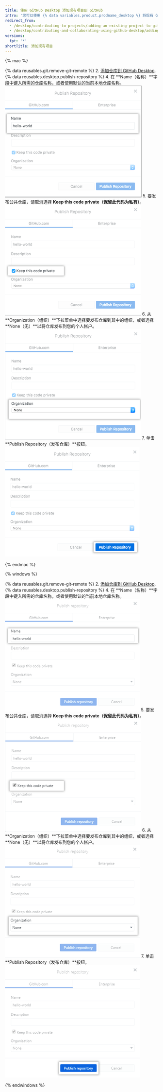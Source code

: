 ```yaml
---
title: 使用 GitHub Desktop 添加现有项目到 GitHub
intro: '您可以使用 {% data variables.product.prodname_desktop %} 将现有 Git 仓库添加到 {% data variables.product.prodname_dotcom %}。'
redirect_from:
  - /desktop/contributing-to-projects/adding-an-existing-project-to-github-using-github-desktop
  - /desktop/contributing-and-collaborating-using-github-desktop/adding-an-existing-project-to-github-using-github-desktop
versions:
  fpt: '*'
shortTitle: 添加现有项目
---
```


{% mac %}

{% data reusables.git.remove-git-remote %}
2. [添加仓库到 GitHub Desktop](/desktop/guides/contributing-to-projects/adding-a-repository-from-your-local-computer-to-github-desktop/).
{% data reusables.desktop.publish-repository %}
4. 在 **Name（名称）**字段中键入所需的仓库名称，或者使用默认的当前本地仓库名称。 ![名称字段](/assets/images/help/desktop/publish-repository-name-mac.png)
5. 要发布公共仓库，请取消选择 **Keep this code private（保留此代码为私有）**。 ![保留此代码为私有复选框](/assets/images/help/desktop/publish-repository-private-checkbox-mac.png)
6. 从 **Organization（组织）**下拉菜单中选择要发布仓库到其中的组织，或者选择 **None（无）**以将仓库发布到您的个人帐户。 ![组织下拉菜单](/assets/images/help/desktop/publish-repository-org-dropdown-mac.png)
7. 单击 **Publish Repository（发布仓库）**按钮。 ![“发布仓库”对话框中的“发布仓库”按钮](/assets/images/help/desktop/publish-repository-dialog-button-mac.png)

{% endmac %}

{% windows %}

{% data reusables.git.remove-git-remote %}
2. [添加仓库到 GitHub Desktop](/desktop/guides/contributing-to-projects/adding-a-repository-from-your-local-computer-to-github-desktop/).
{% data reusables.desktop.publish-repository %}
4. 在 **Name（名称）**字段中键入所需的仓库名称，或者使用默认的当前本地仓库名称。 ![名称字段](/assets/images/help/desktop/publish-repository-name-win.png)
5. 要发布公共仓库，请取消选择 **Keep this code private（保留此代码为私有）**。 ![保留此代码为私有复选框](/assets/images/help/desktop/publish-repository-private-checkbox-win.png)
6. 从 **Organization（组织）**下拉菜单中选择要发布仓库到其中的组织，或者选择 **None（无）**以将仓库发布到您的个人帐户。 ![组织下拉菜单](/assets/images/help/desktop/publish-repository-org-dropdown-win.png)
7. 单击 **Publish Repository（发布仓库）**按钮。 ![“发布仓库”对话框中的“发布仓库”按钮](/assets/images/help/desktop/publish-repository-dialog-button-win.png)

{% endwindows %}
